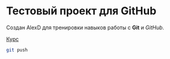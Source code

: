 # Тестовый проект для GitHub

Создан AlexD для тренировки навыков работы с **Git** и *GitHub*.

[Курс](practicum.yandex.ru "Яндекс практикум")

```bash
git push
```